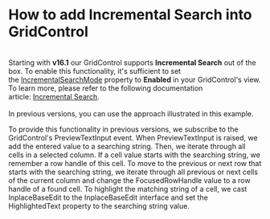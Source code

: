 # How to add Incremental Search into GridControl


<p><br>Starting with <strong>v16.1</strong> our GridControl supports <strong>Incremental Search</strong> out of the box. To enable this functionality, it's sufficient to set the <a href="https://documentation.devexpress.com/WPF/DevExpress.Xpf.Grid.DataViewBase.IncrementalSearchMode.property">IncrementalSearchMode</a> property to <strong>Enabled</strong> in your GridControl's view. To learn more, please refer to the following documentation article: <a href="https://documentation.devexpress.com/WPF/118017/Controls-and-Libraries/Data-Grid/Filtering-and-Searching/Incremental-Search">Incremental Search</a>.<br><br>In previous versions, you can use the approach illustrated in this example.</p>
<p>To provide this functionality in previous versions, we subscribe to the GridControl's PreviewTextInput event. When PreviewTextInput is raised, we add the entered value to a searching string. Then, we iterate through all cells in a selected column. If a cell value starts with the searching string, we remember a row handle of this cell. To move to the previous or next row that starts with the searching string, we iterate through all previous or next cells of the current column and change the FocusedRowHandle value to a row handle of a found cell. To highlight the matching string of a cell, we cast InplaceBaseEdit to the InplaceBaseEdit interface and set the HighlightedText property to the searching string value.</p>

<br/>


